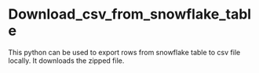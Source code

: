 # Download_csv_from_snowflake_table
This python can be used to export rows from snowflake table to csv file locally. It downloads the zipped file.
